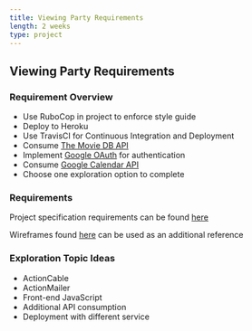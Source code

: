 ```yaml
---
title: Viewing Party Requirements
length: 2 weeks
type: project
---
```



## Viewing Party Requirements

### Requirement Overview
- Use RuboCop in project to enforce style guide
- Deploy to Heroku
- Use TravisCI for Continuous Integration and Deployment
- Consume [The Movie DB API](https://developers.themoviedb.org/3/getting-started/introduction)
- Implement [Google OAuth](https://developers.google.com/identity/protocols/oauth2) for authentication
- Consume [Google Calendar API](https://developers.google.com/calendar)
- Choose one exploration option to complete


### Requirements
Project specification requirements can be found [here](https://github.com/turingschool-examples/viewing_party/projects/1)

Wireframes found [here](./wireframes) can be used as an additional reference


### Exploration Topic Ideas
- ActionCable
- ActionMailer
- Front-end JavaScript
- Additional API consumption
- Deployment with different service
